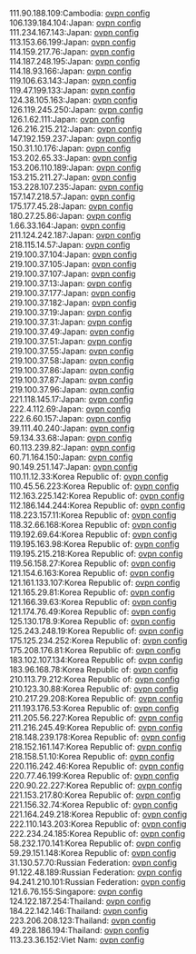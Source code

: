 111.90.188.109:Cambodia: [ovpn config](vpn/111_90_188_109.ovpn)  
106.139.184.104:Japan: [ovpn config](vpn/106_139_184_104.ovpn)  
111.234.167.143:Japan: [ovpn config](vpn/111_234_167_143.ovpn)  
113.153.66.199:Japan: [ovpn config](vpn/113_153_66_199.ovpn)  
114.159.217.76:Japan: [ovpn config](vpn/114_159_217_76.ovpn)  
114.187.248.195:Japan: [ovpn config](vpn/114_187_248_195.ovpn)  
114.18.93.166:Japan: [ovpn config](vpn/114_18_93_166.ovpn)  
119.106.63.143:Japan: [ovpn config](vpn/119_106_63_143.ovpn)  
119.47.199.133:Japan: [ovpn config](vpn/119_47_199_133.ovpn)  
124.38.105.163:Japan: [ovpn config](vpn/124_38_105_163.ovpn)  
126.119.245.250:Japan: [ovpn config](vpn/126_119_245_250.ovpn)  
126.1.62.111:Japan: [ovpn config](vpn/126_1_62_111.ovpn)  
126.216.215.212:Japan: [ovpn config](vpn/126_216_215_212.ovpn)  
147.192.159.237:Japan: [ovpn config](vpn/147_192_159_237.ovpn)  
150.31.10.176:Japan: [ovpn config](vpn/150_31_10_176.ovpn)  
153.202.65.33:Japan: [ovpn config](vpn/153_202_65_33.ovpn)  
153.206.110.189:Japan: [ovpn config](vpn/153_206_110_189.ovpn)  
153.215.211.27:Japan: [ovpn config](vpn/153_215_211_27.ovpn)  
153.228.107.235:Japan: [ovpn config](vpn/153_228_107_235.ovpn)  
157.147.218.57:Japan: [ovpn config](vpn/157_147_218_57.ovpn)  
175.177.45.28:Japan: [ovpn config](vpn/175_177_45_28.ovpn)  
180.27.25.86:Japan: [ovpn config](vpn/180_27_25_86.ovpn)  
1.66.33.164:Japan: [ovpn config](vpn/1_66_33_164.ovpn)  
211.124.242.187:Japan: [ovpn config](vpn/211_124_242_187.ovpn)  
218.115.14.57:Japan: [ovpn config](vpn/218_115_14_57.ovpn)  
219.100.37.104:Japan: [ovpn config](vpn/219_100_37_104.ovpn)  
219.100.37.105:Japan: [ovpn config](vpn/219_100_37_105.ovpn)  
219.100.37.107:Japan: [ovpn config](vpn/219_100_37_107.ovpn)  
219.100.37.13:Japan: [ovpn config](vpn/219_100_37_13.ovpn)  
219.100.37.177:Japan: [ovpn config](vpn/219_100_37_177.ovpn)  
219.100.37.182:Japan: [ovpn config](vpn/219_100_37_182.ovpn)  
219.100.37.19:Japan: [ovpn config](vpn/219_100_37_19.ovpn)  
219.100.37.31:Japan: [ovpn config](vpn/219_100_37_31.ovpn)  
219.100.37.49:Japan: [ovpn config](vpn/219_100_37_49.ovpn)  
219.100.37.51:Japan: [ovpn config](vpn/219_100_37_51.ovpn)  
219.100.37.55:Japan: [ovpn config](vpn/219_100_37_55.ovpn)  
219.100.37.58:Japan: [ovpn config](vpn/219_100_37_58.ovpn)  
219.100.37.86:Japan: [ovpn config](vpn/219_100_37_86.ovpn)  
219.100.37.87:Japan: [ovpn config](vpn/219_100_37_87.ovpn)  
219.100.37.96:Japan: [ovpn config](vpn/219_100_37_96.ovpn)  
221.118.145.17:Japan: [ovpn config](vpn/221_118_145_17.ovpn)  
222.4.112.69:Japan: [ovpn config](vpn/222_4_112_69.ovpn)  
222.6.60.157:Japan: [ovpn config](vpn/222_6_60_157.ovpn)  
39.111.40.240:Japan: [ovpn config](vpn/39_111_40_240.ovpn)  
59.134.33.68:Japan: [ovpn config](vpn/59_134_33_68.ovpn)  
60.113.239.82:Japan: [ovpn config](vpn/60_113_239_82.ovpn)  
60.71.164.150:Japan: [ovpn config](vpn/60_71_164_150.ovpn)  
90.149.251.147:Japan: [ovpn config](vpn/90_149_251_147.ovpn)  
110.11.12.33:Korea Republic of: [ovpn config](vpn/110_11_12_33.ovpn)  
110.45.56.223:Korea Republic of: [ovpn config](vpn/110_45_56_223.ovpn)  
112.163.225.142:Korea Republic of: [ovpn config](vpn/112_163_225_142.ovpn)  
112.186.144.244:Korea Republic of: [ovpn config](vpn/112_186_144_244.ovpn)  
118.223.157.11:Korea Republic of: [ovpn config](vpn/118_223_157_11.ovpn)  
118.32.66.168:Korea Republic of: [ovpn config](vpn/118_32_66_168.ovpn)  
119.192.69.64:Korea Republic of: [ovpn config](vpn/119_192_69_64.ovpn)  
119.195.163.98:Korea Republic of: [ovpn config](vpn/119_195_163_98.ovpn)  
119.195.215.218:Korea Republic of: [ovpn config](vpn/119_195_215_218.ovpn)  
119.56.158.27:Korea Republic of: [ovpn config](vpn/119_56_158_27.ovpn)  
121.154.6.163:Korea Republic of: [ovpn config](vpn/121_154_6_163.ovpn)  
121.161.133.107:Korea Republic of: [ovpn config](vpn/121_161_133_107.ovpn)  
121.165.29.81:Korea Republic of: [ovpn config](vpn/121_165_29_81.ovpn)  
121.166.39.63:Korea Republic of: [ovpn config](vpn/121_166_39_63.ovpn)  
121.174.76.49:Korea Republic of: [ovpn config](vpn/121_174_76_49.ovpn)  
125.130.178.9:Korea Republic of: [ovpn config](vpn/125_130_178_9.ovpn)  
125.243.248.19:Korea Republic of: [ovpn config](vpn/125_243_248_19.ovpn)  
175.125.234.252:Korea Republic of: [ovpn config](vpn/175_125_234_252.ovpn)  
175.208.176.81:Korea Republic of: [ovpn config](vpn/175_208_176_81.ovpn)  
183.102.107.134:Korea Republic of: [ovpn config](vpn/183_102_107_134.ovpn)  
183.96.168.78:Korea Republic of: [ovpn config](vpn/183_96_168_78.ovpn)  
210.113.79.212:Korea Republic of: [ovpn config](vpn/210_113_79_212.ovpn)  
210.123.30.88:Korea Republic of: [ovpn config](vpn/210_123_30_88.ovpn)  
210.217.29.208:Korea Republic of: [ovpn config](vpn/210_217_29_208.ovpn)  
211.193.176.53:Korea Republic of: [ovpn config](vpn/211_193_176_53.ovpn)  
211.205.56.227:Korea Republic of: [ovpn config](vpn/211_205_56_227.ovpn)  
211.216.245.49:Korea Republic of: [ovpn config](vpn/211_216_245_49.ovpn)  
218.148.239.178:Korea Republic of: [ovpn config](vpn/218_148_239_178.ovpn)  
218.152.161.147:Korea Republic of: [ovpn config](vpn/218_152_161_147.ovpn)  
218.158.51.10:Korea Republic of: [ovpn config](vpn/218_158_51_10.ovpn)  
220.116.242.46:Korea Republic of: [ovpn config](vpn/220_116_242_46.ovpn)  
220.77.46.199:Korea Republic of: [ovpn config](vpn/220_77_46_199.ovpn)  
220.90.22.227:Korea Republic of: [ovpn config](vpn/220_90_22_227.ovpn)  
221.153.217.80:Korea Republic of: [ovpn config](vpn/221_153_217_80.ovpn)  
221.156.32.74:Korea Republic of: [ovpn config](vpn/221_156_32_74.ovpn)  
221.164.249.218:Korea Republic of: [ovpn config](vpn/221_164_249_218.ovpn)  
222.110.143.203:Korea Republic of: [ovpn config](vpn/222_110_143_203.ovpn)  
222.234.24.185:Korea Republic of: [ovpn config](vpn/222_234_24_185.ovpn)  
58.232.170.141:Korea Republic of: [ovpn config](vpn/58_232_170_141.ovpn)  
59.29.151.148:Korea Republic of: [ovpn config](vpn/59_29_151_148.ovpn)  
31.130.57.70:Russian Federation: [ovpn config](vpn/31_130_57_70.ovpn)  
91.122.48.189:Russian Federation: [ovpn config](vpn/91_122_48_189.ovpn)  
94.241.210.101:Russian Federation: [ovpn config](vpn/94_241_210_101.ovpn)  
121.6.76.155:Singapore: [ovpn config](vpn/121_6_76_155.ovpn)  
124.122.187.254:Thailand: [ovpn config](vpn/124_122_187_254.ovpn)  
184.22.142.146:Thailand: [ovpn config](vpn/184_22_142_146.ovpn)  
223.206.208.123:Thailand: [ovpn config](vpn/223_206_208_123.ovpn)  
49.228.186.194:Thailand: [ovpn config](vpn/49_228_186_194.ovpn)  
113.23.36.152:Viet Nam: [ovpn config](vpn/113_23_36_152.ovpn)  
